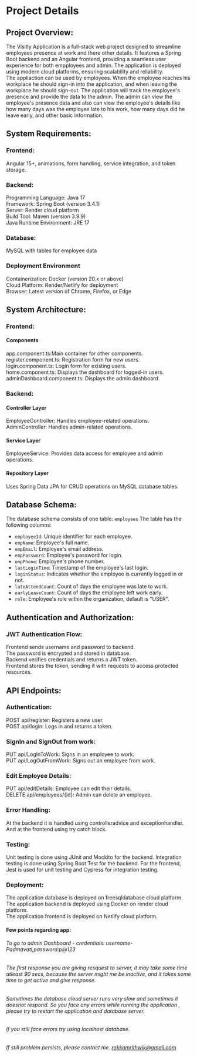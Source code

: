# Project Details

## Project Overview:
The Visitly Application is a full-stack web project designed to streamline employees presence at work and there other details. It features a Spring Boot backend and an Angular frontend, providing a seamless user experience for both empployees and admin. The application is deployed using modern cloud platforms, ensuring scalability and reliability.</br>
The appliaction can be used by employees. When the employee reaches his workplace he should sign-in into the application, and when leaving the workplace he should sign-out. The application will track the employee's presence and provide the data to the admin. The admin can view the employee's presence data and also can view the employee's details like how many days was the employee late to his work, how many days did he leave early, and other basic information.</br>

## System Requirements:
### Frontend:
Angular 15+, animations, form handling, service integration, and token storage.</br>
### Backend:
Programming Language: Java 17</br>
Framework: Spring Boot (version 3.4.1)</br>
Server: Render cloud platform</br>
Build Tool: Maven (version 3.9.9)</br>
Java Runtime Environment: JRE 17</br>
### Database:
MySQL with tables for employee data</br>
### Deployment Environment
Containerization: Docker (version 20.x or above)</br>
Cloud Platform: Render/Netlify for deployment</br>
Browser: Latest version of Chrome, Firefox, or Edge</br>

## System Architecture:
### Frontend:
#### Components
app.component.ts:Main container for other components.</br>
register.component.ts: Registration form for new users.</br>
login.component.ts: Login form for existing users.</br>
home.component.ts: Displays the dashboard for logged-in users.</br>
adminDashboard.component.ts: Displays the admin dashboard.
### Backend:
#### Controller Layer
EmployeeController: Handles employee-related operations.</br>
AdminController: Handles admin-related operations.

#### Service Layer
EmployeeService: Provides data access for employee and admin operations.

#### Repository Layer
Uses Spring Data JPA for CRUD operations on MySQL database tables.

## Database Schema:
The database schema consists of one table: `employees`
The table has the following columns:
- `employeeId`: Unique identifier for each employee.
- `empName`: Employee's full name.
- `empEmail`: Employee's email address.
- `empPassword`: Employee's password for login.
- `empPhone`: Employee's phone number.
- `lastLoginTime`: Timestamp of the employee's last login.
- `loginStatus`: Indicates whether the employee is currently logged in or not.
- `lateAttendCount`: Count of days the employee was late to work.
- `earlyLeaveCount`: Count of days the employee left work early.
- `role`: Employee's role within the organization, default is "USER".

## Authentication and Authorization:
### JWT Authentication Flow:
Frontend sends username and password to backend.</br>
The password is encrypted and stored in database.</br>
Backend verifies credentials and returns a JWT token.</br>
Frontend stores the token, sending it with requests to access protected resources.

## API Endpoints:
### Authentication:
POST api/register: Registers a new user.</br>
POST api/login: Logs in and returns a token.

### SignIn and SignOut from work:
PUT api/LogInToWork: Signs in an employee to work.</br>
PUT api/LogOutFromWork: Signs out an employee from work.

### Edit Employee Details:
PUT api/editDetails: Employee can edit their details.</br>
DELETE api/employees/{id}: Admin can delete an employee.

### Error Handling:
At the backend it is handled using controlleradvice and exceptionhandler. And at the frontend using try catch block.

### Testing:
Unit testing is done using JUnit and Mockito for the backend. Integration testing is done using Spring Boot Test for the backend. For the frontend, Jest is used for unit testing and Cypress for integration testing.

### Deployment:
The application database is deployed on freesqldatabase cloud platform.</br>
The application backend is deployed using Docker on render cloud platform.</br>
The application frontend is deployed on Netlify cloud platform.</br>

#### Few points regarding app:

###### To go to admin Dashboard - credentials: username-Padmavati,password:p@123
###### The first response you are giving resquest to server, it may take some time atleast 90 secs, because the server might me be inactive, and it takes some time to get active and give response.
###### Sometimes the database cloud server runs very slow and sometimes it doesnot respond. So you face any errors while running the application , please try to restart the application and database server.
###### If you still face errors try using localhost database.
###### If still problem persists, please contact me. rokkamrithwik@gmail.com